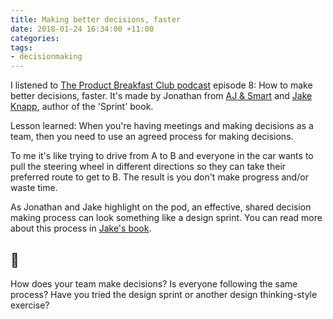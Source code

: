 ```yaml
---
title: Making better decisions, faster
date: 2018-01-24 16:34:00 +11:00
categories:
tags:
- decisionmaking
---
```


I listened to [The Product Breakfast Club podcast](https://rss.simplecast.com/podcasts/3985/rss) episode 8: How to make better decisions, faster. It's made by Jonathan from [AJ & Smart](https://ajsmart.com) and [Jake Knapp](https://jakeknapp.com), author of the 'Sprint' book.

Lesson learned: When you're having meetings and making decisions as a team, then you need to use an agreed process for making decisions.

To me it's like trying to drive from A to B and everyone in the car wants to pull the steering wheel in different directions so they can take their preferred route to get to B. The result is you don't make progress and/or waste time.

As Jonathan and Jake highlight on the pod, an effective, shared decision making process can look something like a design sprint. You can read more about this process in [Jake's book](https://www.thesprintbook.com).

## 🤔
How does your team make decisions? Is everyone following the same process? Have you tried the design sprint or another design thinking-style exercise?
